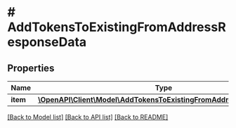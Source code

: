 # # AddTokensToExistingFromAddressResponseData

## Properties

Name | Type | Description | Notes
------------ | ------------- | ------------- | -------------
**item** | [**\OpenAPI\Client\Model\AddTokensToExistingFromAddressResponseItem**](AddTokensToExistingFromAddressResponseItem.md) |  |

[[Back to Model list]](../../README.md#models) [[Back to API list]](../../README.md#endpoints) [[Back to README]](../../README.md)
